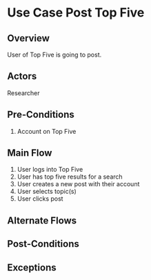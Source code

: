 # Use Case Post Top Five

## Overview
User of Top Five is going to post.

## Actors
Researcher

## Pre-Conditions
1. Account on Top Five

## Main Flow
1. User logs into Top Five
2. User has top five results for a search
3. User creates a new post with their account
4. User selects topic(s)
5. User clicks post

## Alternate Flows

## Post-Conditions

## Exceptions
